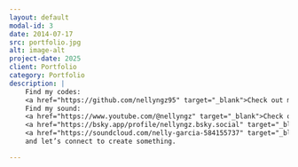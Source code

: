 ```yaml
---
layout: default
modal-id: 3
date: 2014-07-17
src: portfolio.jpg
alt: image-alt
project-date: 2025
client: Portfolio
category: Portfolio
description: |
    Find my codes:
    <a href="https://github.com/nellyngz95" target="_blank">Check out my work on  GitHub </a> 
    Find my sound: 
    <a href="https://www.youtube.com/@nellyngz" target="_blank">Check out my work on YouTube</a>  
    <a href="https://bsky.app/profile/nellyngz.bsky.social" target="_blank"> Follow me in Blusky</a>  
    <a href="https://soundcloud.com/nelly-garcia-584155737" target="_blank"> Visit my recordings.</a> 
    and let’s connect to create something.

---
```


